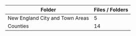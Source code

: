 | Folder                          |   Files / Folders |
|---------------------------------|-------------------|
| New England City and Town Areas |                 5 |
| Counties                        |                14 |